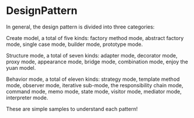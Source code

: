 # DesignPattern

In general, the design pattern is divided into three categories:

Create model, a total of five kinds: factory method mode, abstract factory mode, single case mode, builder mode, prototype mode.

Structure mode, a total of seven kinds: adapter mode, decorator mode, proxy mode, appearance mode, bridge mode, combination mode, enjoy the yuan model.

Behavior mode, a total of eleven kinds: strategy mode, template method mode, observer mode, iterative sub-mode, the responsibility chain mode, command mode, memo mode, state mode, visitor mode, mediator mode, interpreter mode.

These are simple samples to understand each pattern!
